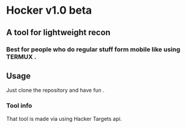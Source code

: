 # Hocker v1.0 beta
## A tool for lightweight recon 

### Best for people who do regular stuff form mobile like using TERMUX . 

## Usage 

Just clone the repository and have fun . 

### Tool info 
 That tool is made via using Hacker Targets api. 
